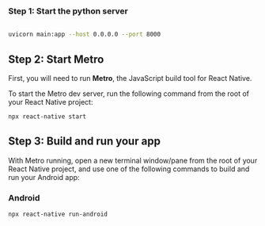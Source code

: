 ### Step 1: Start the python server

```sh

uvicorn main:app --host 0.0.0.0 --port 8000

```
## Step 2: Start Metro

First, you will need to run **Metro**, the JavaScript build tool for React Native.

To start the Metro dev server, run the following command from the root of your React Native project:

```sh
npx react-native start

```

## Step 3: Build and run your app

With Metro running, open a new terminal window/pane from the root of your React Native project, and use one of the following commands to build and run your Android app:


### Android

```sh
npx react-native run-android
```
